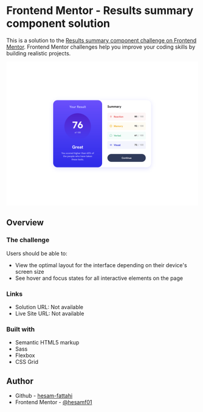 # Frontend Mentor - Results summary component solution

This is a solution to the [Results summary component challenge on Frontend Mentor](https://www.frontendmentor.io/challenges/results-summary-component-CE_K6s0maV). Frontend Mentor challenges help you improve your coding skills by building realistic projects.

![screenshot - desktop](./images/screenshot%20-%20desktop.png)

## Overview

### The challenge

Users should be able to:

- View the optimal layout for the interface depending on their device's screen size
- See hover and focus states for all interactive elements on the page

### Links

- Solution URL: Not available
- Live Site URL: Not available

### Built with

- Semantic HTML5 markup
- Sass
- Flexbox
- CSS Grid

## Author

- Github - [hesam-fattahi](https://github.com/hesam-fattahi)
- Frontend Mentor - [@hesamf01](https://www.frontendmentor.io/profile/hesamf01)
